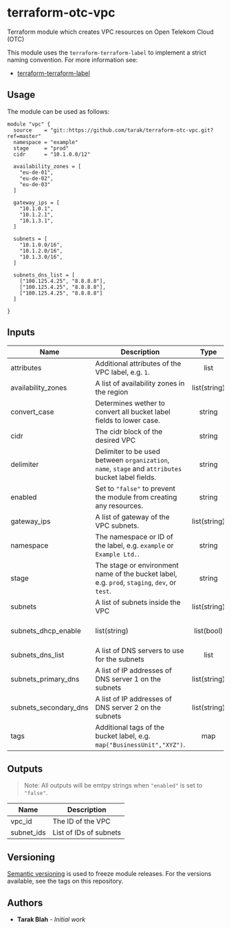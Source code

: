 # terraform-otc-vpc

Terraform module which creates VPC resources on Open Telekom Cloud (OTC)

This module uses the `terraform-terraform-label` to implement a strict naming convention. For more information see:

- [terraform-terraform-label](https://github.com/cloudposse/terraform-terraform-label)

## Usage

The module can be used as follows:

```
module "vpc" {
  source    = "git::https://github.com/tarak/terraform-otc-vpc.git?ref=master"
  namespace = "example"
  stage     = "prod"
  cidr      = "10.1.0.0/12"

  availability_zones = [
    "eu-de-01",
    "eu-de-02",
    "eu-de-03"
  ]

  gateway_ips = [
    "10.1.0.1",
    "10.1.2.1",
    "10.1.3.1",
  ]

  subnets = [
    "10.1.0.0/16",
    "10.1.2.0/16",
    "10.1.3.0/16",
  ]

  subnets_dns_list = [
    ["100.125.4.25", "8.8.8.8"],
    ["100.125.4.25", "8.8.8.8"],
    ["100.125.4.25", "8.8.8.8"]
  ]

}

```

## Inputs

| Name | Description | Type | Default | Required |
|------|-------------|:----:|:-----:|:-----:|
| attributes | Additional attributes of the VPC label, e.g. `1`. | list | `[]` | no |
| availability_zones | A list of availability zones in the region | list(string) | n/a | **yes** |
| convert\_case | Determines wether to convert all bucket label fields to lower case. | string | `"true"` | no |
| cidr | The cidr block of the desired VPC | string | n/a | **yes** |
| delimiter | Delimiter to be used between `organization`, `name`, `stage` and `attributes` bucket label fields. | string | `"-"` | no |
| enabled | Set to `"false"` to prevent the module from creating any resources. | string | `"true"` | no |
| gateway_ips | A list of gateway of the VPC subnets. | list(string) | n/a | **yes** |
| namespace | The namespace or ID of the label, e.g. `example` or `Example Ltd.`. | string | n/a | no |
| stage | The stage or environment name of the bucket label, e.g. `prod`, `staging`, `dev`, or `test`. | string | n/a | no |
| subnets | A list of subnets inside the VPC | list(string) | n/a | **yes** |
| subnets_dhcp_enable | list(string) | list(bool) | [true, true, true] | no |
| subnets_dns_list | A list of DNS servers to use for the subnets | list | `[]` | no |
| subnets_primary_dns | A list of IP addresses of DNS server 1 on the subnets | list(string) | `[]` | no |
| subnets_secondary_dns | A list of IP addresses of DNS server 2 on the subnets | list(string) | `[]` | no |
| tags | Additional tags of the bucket label, e.g. `map("BusinessUnit","XYZ")`. | map | `{}` | no |

## Outputs

> Note: All outputs will be emtpy strings when `"enabled"` is set to `"false"`.

| Name | Description |
|------|-------------|
| vpc_id | The ID of the VPC |
| subnet_ids | List of IDs of subnets |

## Versioning

[Semantic versioning](http://semver.org/) is used to freeze module releases. For the versions available, see the tags on
this repository.

## Authors

* **Tarak Blah** - *Initial work*
